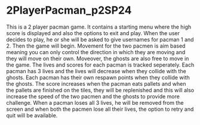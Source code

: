 # 2PlayerPacman_p2SP24
This is a 2 player pacman game. It contains a starting menu where the high score is displayed and also the options to exit and play. When the user decides to play, he or she will be asked to give usernames for pacman 1 and 2. Then the game will begin. Movement for the two pacmen is aim based meaning you can only control the direction in which they are moving and they will move on their own. Moveover, the ghosts are also free to move in the game. The lives and scores for each pacman is tracked seperately. Each pacman has 3 lives and the lives will decrease when they collide with the ghosts. Each pacman has their own respawn points when they collide with the ghosts. The score increases when the pacman eats pallets and when the pallets are finished on the tiles, they will be replenished and this will also increase the speed of the two pacmen and the ghosts to provide more challenge. When a pacman loses all 3 lives, he will be removed from the screen and when both the pacmen lose all their lives, the option to retry and quit will be available.
